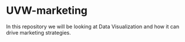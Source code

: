 # UVW-marketing
In this repository we will be looking at Data Visualization and how it can drive marketing strategies. 
